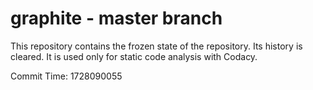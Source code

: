 # graphite - master branch

This repository contains the frozen state of the repository.
Its history is cleared. It is used only for static code
analysis with Codacy.

Commit Time: 1728090055
